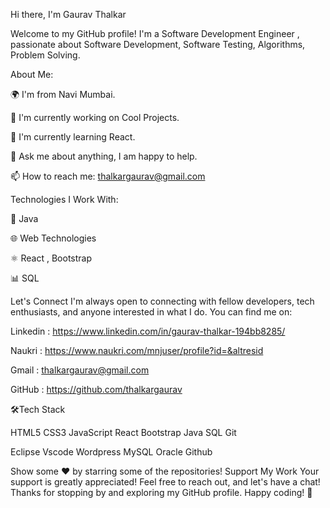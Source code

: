 Hi there, I'm Gaurav Thalkar 

Welcome to my GitHub profile! I'm a Software Development Engineer , passionate about Software Development, Software Testing, Algorithms, Problem Solving.


About Me:

🌍 I'm from Navi Mumbai.

💼 I'm currently working on Cool Projects.

🌱 I'm currently learning React.

💬 Ask me about anything, I am happy to help.

📫 How to reach me: thalkargaurav@gmail.com





Technologies I Work With:

🚀 Java 

🌐 Web Technologies

⚛️ React , Bootstrap

📊 SQL



Let's Connect
I'm always open to connecting with fellow developers, tech enthusiasts, and anyone interested in what I do. You can find me on:


Linkedin :  https://www.linkedin.com/in/gaurav-thalkar-194bb8285/

Naukri :  https://www.naukri.com/mnjuser/profile?id=&altresid

Gmail :  thalkargaurav@gmail.com

GitHub :  https://github.com/thalkargaurav


🛠Tech Stack


HTML5 CSS3 JavaScript React Bootstrap  Java SQL Git

Eclipse Vscode Wordpress MySQL Oracle Github

Show some ❤️ by starring some of the repositories!
Support My Work
Your support is greatly appreciated! Feel free to reach out, and let's have a chat! Thanks for stopping by and exploring my GitHub profile. Happy coding! 🚀
